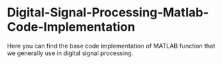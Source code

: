# Digital-Signal-Processing-Matlab-Code-Implementation
Here you can find the base code implementation of MATLAB function that we generally use in digital signal processing.
